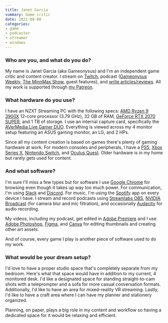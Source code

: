 ```yaml
---
title: Janet Garcia
summary: Game critic
date: 2021-08-08
categories:
- game
- podcaster
- streamer
- windows
---
```


### Who are you, and what do you do?

My name is Janet Garcia (aka Gameonysus) and I'm an independent game critic and content creator. I stream on [Twitch](https://www.twitch.tv/gameonysus "Janet's Twitch account."), podcast ([Gameonysus Weekly](https://gameonysusweekly.transistor.fm/ "Janet's gaming news podcast."), [The MinnMax Show](https://www.youtube.com/channel/UCiUhKqsBH-Is2VeC2sykEfg "A gaming show on YouTube."), guest features), and [write articles/reviews](https://pentopixels.com/ "Janet's game reviews and articles."). All my work is supported through [my Patreon](https://www.patreon.com/Gameonysus "Janet's Patreon account.").

### What hardware do you use?

I have an NZXT Streaming PC with the following specs: [AMD Ryzen 9 3900X][ryzen-9-3900x] 12-core processor (3.79 GHz), 32 GB of RAM, [GeForce RTX 2070 SUPER][geforce-rtx-2070-super], and 1 TB of storage. I use an internal capture card, specifically the [AVerMedia Live Gamer DUO][live-gamer-duo]. Everything is viewed across my 4 monitor setup featuring an ASUS gaming monitor, an LG, and 2 HPs.
 
Since all my content creation is based on games there's plenty of gaming hardware at work. For modern consoles and peripherals, I have a [PS5][], [Xbox Series X][xbox-series-x], [Nintendo Switch][switch.2], and [Oculus Quest][quest]. Older hardware is in my home but rarely gets used for content.

### And what software?

I'm sure I'll miss a few types but for software I use [Google Chrome][chrome] for browsing even though it takes up way too much power. For communication, I'm using [Slack][] and [Discord][]. For music, I'm using the [Spotify][] app on every device I have. I stream and record podcasts using [Streamlabs OBS][obs-studio], [NVIDIA Broadcast][broadcast] (for camera blur and mic filtration), and occasionally [Audacity][] for audio recording. 
 
My videos, including my podcast, get edited in [Adobe Premiere][premiere] and I use [Adobe Photoshop][photoshop], [Figma][], and [Canva][] for editing thumbnails and creating other art assets. 
 
And of course, every game I play is another piece of software used to do my work.

### What would be your dream setup?

I'd love to have a proper studio space that's completely separate from my bedroom. Here's what that space would have in addition to my current, 4 monitored desk. I'd like a designated space for standing straight-to-cam shots with a teleprompter and a sofa for more casual conversation formats. Additionally, I'd like to have an area for mixed-reality VR streaming. Lastly, I'd like to have a craft area where I can have my planner and stationery organized. 

Planning, on paper, plays a big role in my content and workflow so having a dedicated space for it would be relaxing and efficient.

[audacity]: https://sourceforge.net/projects/audacity/ "An open-source, cross-platform audio editor."
[broadcast]: https://www.nvidia.com/en-us/geforce/broadcasting/broadcast-app/ "Streaming software."
[canva]: http://web.archive.org/web/20221226232811/https://www.canva.com/ "Web-based design software."
[chrome]: https://www.google.com/intl/en/chrome/ "A WebKit-based browser, where each tab runs in its own thread."
[discord]: https://discord.com/ "A voice and text chat service."
[figma]: https://www.figma.com/ "A collaborative design prototype service."
[geforce-rtx-2070-super]: https://www.nvidia.com/en-us/geforce/20-series/ "A GPU."
[live-gamer-duo]: https://www.avermedia.com/us/product-detail/GC570D "A video capture card."
[obs-studio]: https://obsproject.com/ "Video recording and streaming software."
[photoshop]: https://www.adobe.com/products/photoshop.html "A bitmap image editor."
[premiere]: https://www.adobe.com/products/premiere.html "A video editing suite."
[ps5]: https://www.playstation.com/en-us/ps5/ "A game console."
[quest]: https://www.oculus.com/quest-2/ "An all-in-one VR headset."
[ryzen-9-3900x]: http://web.archive.org/web/20220823032003/https://www.amd.com/en/products/cpu/amd-ryzen-9-3900x "A CPU."
[slack]: https://slack.com/intl/ja-jp/ "A collaboration service."
[spotify]: https://open.spotify.com/__noul__?pfhp=2c2ccb58-8a92-4713-a1c0-8b43b3090b49 "A music streaming service."
[switch.2]: https://www.nintendo.com/switch/ "A gaming console."
[xbox-series-x]: https://www.xbox.com/en-us/consoles/xbox-series-x "A game console."
